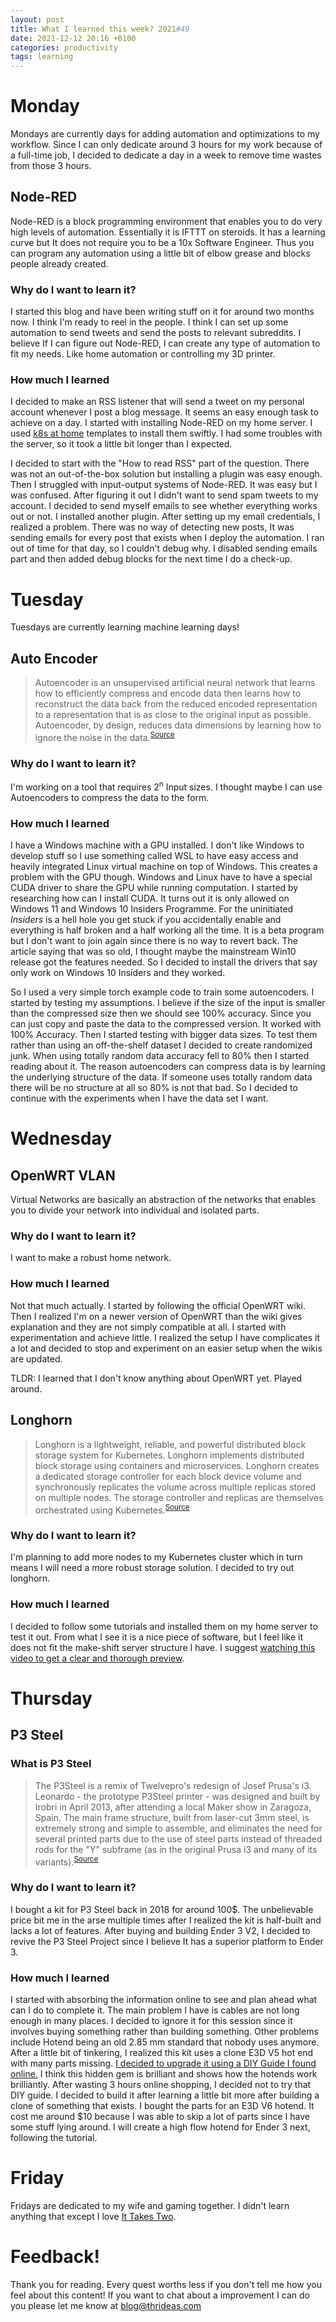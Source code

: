 ```yaml
---
layout: post
title: What I learned this week? 2021#49
date: 2021-12-12 20:16 +0100
categories: productivity
tags: learning
---
```

# Monday
Mondays are currently days for adding automation and optimizations to my workflow. Since I can only dedicate around 3 hours for my work because of a full-time job, I decided to dedicate a day in a week to remove time wastes from those 3 hours.
## Node-RED
Node-RED is a block programming environment that enables you to do very high levels of automation. Essentially it is IFTTT on steroids. It has a learning curve but It does not require you to be a 10x Software Engineer. Thus you can program any automation using a little bit of elbow grease and blocks people already created.
### Why do I want to learn it?
I started this blog and have been writing stuff on it for around two months now. I think I'm ready to reel in the people. I think I can set up some automation to send tweets and send the posts to relevant subreddits. I believe If I can figure out Node-RED, I can create any type of automation to fit my needs. Like home automation or controlling my 3D printer.
### How much I learned
I decided to make an RSS listener that will send a tweet on my personal account whenever I post a blog message. It seems an easy enough task to achieve on a day. I started with installing Node-RED on my home server. I used [k8s at home](https://artifacthub.io/packages/helm/k8s-at-home/node-red) templates to install them swiftly. I had some troubles with the server, so it took a little bit longer than I expected.

I decided to start with the "How to read RSS" part of the question. There was not an out-of-the-box solution but installing a plugin was easy enough. Then I struggled with input-output systems of Node-RED. It was easy but I was confused. After figuring it out I didn't want to send spam tweets to my account. I decided to send myself emails to see whether everything works out or not. I installed another plugin. After setting up my email credentials, I realized a problem. There was no way of detecting new posts, It was sending emails for every post that exists when I deploy the automation. I ran out of time for that day, so I couldn't debug why. I disabled sending emails part and then added debug blocks for the next time I do a check-up.

# Tuesday
Tuesdays are currently learning machine learning days!
## Auto Encoder
> Autoencoder is an unsupervised artificial neural network that learns how to efficiently compress and encode data then learns how to reconstruct the data back from the reduced encoded representation to a representation that is as close to the original input as possible.
Autoencoder, by design, reduces data dimensions by learning how to ignore the noise in the data.<sup>[Source](https://towardsdatascience.com/auto-encoder-what-is-it-and-what-is-it-used-for-part-1-3e5c6f017726)</sup>

### Why do I want to learn it?  
I'm working on a tool that requires 2<sup>n</sup> Input sizes. I thought maybe I can use Autoencoders to compress the data to the form.
### How much I learned
I have a Windows machine with a GPU installed. I don't like Windows to develop stuff so I use something called WSL to have easy access and heavily integrated Linux virtual machine on top of Windows. This creates a problem with the GPU though. Windows and Linux have to have a special CUDA driver to share the GPU while running computation. I started by researching how can I install CUDA. It turns out it is only allowed on Windows 11 and Windows 10 Insiders Programme. For the uninitiated _Insiders_ is a hell hole you get stuck if you accidentally enable and everything is half broken and a half working all the time. It is a beta program but I don't want to join again since there is no way to revert back. The article saying that was so old, I thought maybe the mainstream Win10 release got the features needed. So I decided to install the drivers that say only work on Windows 10 Insiders and they worked.

So I used a very simple torch example code to train some autoencoders. I started by testing my assumptions. I believe if the size of the input is smaller than the compressed size then we should see 100% accuracy. Since you can just copy and paste the data to the compressed version. It worked with 100% Accuracy. Then I started testing with bigger data sizes. To test them rather than using an off-the-shelf dataset I decided to create randomized junk. When using totally random data accuracy fell to 80% then I started reading about it. The reason autoencoders can compress data is by learning the underlying structure of the data. If someone uses totally random data there will be no structure at all so 80% is not that bad. So I decided to continue with the experiments when I have the data set I want.

# Wednesday
## OpenWRT VLAN
Virtual Networks are basically an abstraction of the networks that enables you to divide your network into individual and isolated parts.
### Why do I want to learn it?
I want to make a robust home network.
### How much I learned
Not that much actually. I started by following the official OpenWRT wiki. Then I realized I'm on a newer version of OpenWRT than the wiki gives explanation and they are not simply compatible at all. I started with experimentation and achieve little. I realized the setup I have complicates it a lot and decided to stop and experiment on an easier setup when the wikis are updated.

TLDR: I learned that I don't know anything about OpenWRT yet. Played around.

## Longhorn
> Longhorn is a lightweight, reliable, and powerful distributed block storage system for Kubernetes.
> Longhorn implements distributed block storage using containers and microservices. Longhorn creates a dedicated storage controller for each block device volume and synchronously replicates the volume across multiple replicas stored on multiple nodes. The storage controller and replicas are themselves orchestrated using Kubernetes.<sup>[Source](https://longhorn.io/docs/1.2.2/)</sup>

### Why do I want to learn it?
I'm planning to add more nodes to my Kubernetes cluster which in turn means I will need a more robust storage solution. I decided to try out longhorn.
### How much I learned
I decided to follow some tutorials and installed them on my home server to test it out. From what I see it is a nice piece of software, but I feel like it does not fit the make-shift server structure I have. I suggest [watching this video to get a clear and thorough preview](https://www.youtube.com/watch?v=eKBBHc0t7bc).

# Thursday
## P3 Steel
### What is P3 Steel
> The P3Steel is a remix of Twelvepro's redesign of Josef Prusa's i3.
> Leonardo - the prototype P3Steel printer - was designed and built by Irobri in April 2013, after attending a local Maker show in Zaragoza, Spain.
> The main frame structure, built from laser-cut 3mm steel, is extremely strong and simple to assemble, and eliminates the need for several printed parts due to the use of steel parts instead of threaded rods for the "Y" subframe (as in the original Prusa i3 and many of its variants).<sup>[Source](https://reprap.org/wiki/P3Steel)</sup>
### Why do I want to learn it?
I bought a kit for P3 Steel back in 2018 for around 100$. The unbelievable price bit me in the arse multiple times after I realized the kit is half-built and lacks a lot of features. After buying and building Ender 3 V2, I decided to revive the P3 Steel Project since I believe It has a superior platform to Ender 3.
### How much I learned
I started with absorbing the information online to see and plan ahead what can I do to complete it. The main problem I have is cables are not long enough in many places. I decided to ignore it for this session since it involves buying something rather than building something. Other problems include Hotend being an old 2.85 mm standard that nobody uses anymore. After a little bit of tinkering, I realized this kit uses a clone E3D V5 hot end with many parts missing. [I decided to upgrade it using a DIY Guide I found online.](https://www.youtube.com/watch?v=UvICpdVONXM) I think this hidden gem is brilliant and shows how the hotends work brilliantly. After wasting 3 hours online shopping, I decided not to try that DIY guide. I decided to build it after learning a little bit more after building a clone of something that exists. I bought the parts for an E3D V6 hotend. It cost me around $10 because I was able to skip a lot of parts since I have some stuff lying around. I will create a high flow hotend for Ender 3 next, following the tutorial.

# Friday
Fridays are dedicated to my wife and gaming together. I didn't learn anything that except I love [It Takes Two](https://www.ea.com/en-gb/games/it-takes-two).

# Feedback!
Thank you for reading. Every quest worths less if you don't tell me how you feel about this content! If you want to chat about a improvement I can do you please let me know at blog@thrideas.com